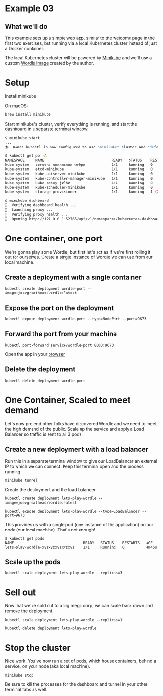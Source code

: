 # Example 03

## What we'll do

This example sets up a simple web app, similar to the welcome page in the first two exercises, but running via a local Kubernetes cluster instead of just a Docker container.

The local Kubernetes cluster will be powered by [Minikube](https://minikube.sigs.k8s.io/docs/) and we'll use a custom [Wordle image](https://hub.docker.com/r/joevgreathead/wordle) created by the author.

# Setup

Install minikube

On macOS:

```bash
brew install minikube
```

Start minikube's cluster, verify everything is running, and start the dashboard in a separate terminal window.

```bash
$ minikube start
...
🏄  Done! kubectl is now configured to use "minikube" cluster and "default" namespace by default

$ kubectl get po -A
NAMESPACE     NAME                               READY   STATUS    RESTARTS       AGE
kube-system   coredns-xxxxxxxxx-wrhpx            1/1     Running   0              2m32s
kube-system   etcd-minikube                      1/1     Running   0              2m45s
kube-system   kube-apiserver-minikube            1/1     Running   0              2m47s
kube-system   kube-controller-manager-minikube   1/1     Running   0              2m44s
kube-system   kube-proxy-jzlhz                   1/1     Running   0              2m32s
kube-system   kube-scheduler-minikube            1/1     Running   0              2m45s
kube-system   storage-provisioner                1/1     Running   1 (2m2s ago)   2m43s

$ minikube dashboard
🤔  Verifying dashboard health ...
🚀  Launching proxy ...
🤔  Verifying proxy health ...
🎉  Opening http://127.0.0.1:52765/api/v1/namespaces/kubernetes-dashboard/services/http:kubernetes-dashboard:/proxy/ in your default browser...
```

# One container, one port

We're gonna play some Wordle, but first let's act as if we're first rolling it out for ourselves. Create a single instance of Wordle we can use from our local machine.

## Create a deployment with a single container

```
kubectl create deployment wordle-port --image=joevgreathead/wordle:latest
```

## Expose the port on the deployment

```
kubectl expose deployment wordle-port --type=NodePort --port=9673
```

## Forward the port from your machine

```
kubectl port-forward service/wordle-port 8000:9673
```

Open the app in your [browser](http://localhost:8000)

## Delete the deployment

```
kubectl delete deployment wordle-port
```

# One Container, Scaled to meet demand

Let's now pretend other folks have discovered Wordle and we need to meet the high demand of the public. Scale up the service and apply a Load Balancer so traffic is sent to all 3 pods.

## Create a new deployment with a load balancer

Run this in a separate terminal window to give our LoadBalancer an external IP to which we can connect. Keep this terminal open and the process running.

```
minikube tunnel
```

Create the deployment and the load balancer.

```
kubectl create deployment lets-play-wordle --image=joevgreathead/wordle:latest
```

```
kubectl expose deployment lets-play-wordle --type=LoadBalancer --port=9673
```

This provides us with a single pod (one instance of the application) on our node (our local machine). That's not enough!

```
$ kubectl get pods
NAME                                READY   STATUS    RESTARTS   AGE
lets-play-wordle-xyzxyzxyzxyzxyz    1/1     Running   0          4m45s
```

## Scale up the pods

```
kubectl scale deployment lets-play-wordle --replicas=3
```

# Sell out

Now that we've sold out to a big mega corp, we can scale back down and remove the deployment.

```
kubectl scale deployment lets-play-wordle --replicas=1
```

```
kubectl delete deployment lets-play-wordle
```

# Stop the cluster

Nice work. You've now run a set of pods, which house containers, behind a service, on your node (aka local machine).

```
minikube stop
```

Be sure to kill the processes for the dashboard and tunnel in your other terminal tabs as well.
